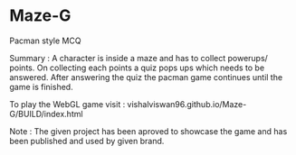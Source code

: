 # Maze-G
Pacman style MCQ

Summary : A character is inside a maze and has to collect powerups/ points. On collecting each points a quiz pops ups which needs to be answered.
After answering the quiz the pacman game continues until the game is finished.

To play the WebGL game visit : vishalviswan96.github.io/Maze-G/BUILD/index.html

Note : The given project has been aproved to showcase the game and has been published and used by given brand.

